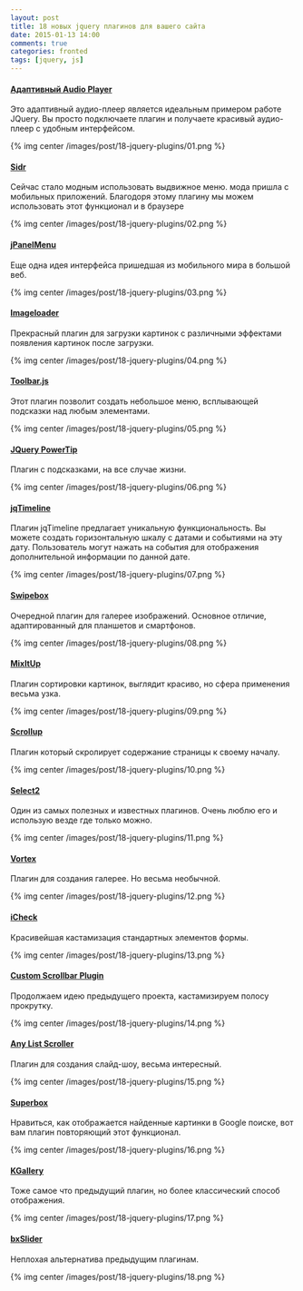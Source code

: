 ```yaml
---
layout: post
title: 18 новых jquery плагинов для вашего сайта
date: 2015-01-13 14:00
comments: true
categories: fronted
tags: [jquery, js]
---
```


#### [Адаптивный Audio Player](http://osvaldas.info/audio-player-responsive-and-touch-friendly)

Это адаптивный аудио-плеер является идеальным примером работе JQuery. Вы просто подключаете плагин и получаете красивый аудио-плеер с удобным интерфейсом.

{% img center /images/post/18-jquery-plugins/01.png %}
<!-- more -->

#### [Sidr](http://www.berriart.com/sidr/)

Сейчас стало модным использовать выдвижное меню. мода пришла с мобильных приложений. Благодоря этому плагину мы можем использовать этот функционал и в браузере

{% img center /images/post/18-jquery-plugins/02.png %}

#### [jPanelMenu](http://jpanelmenu.com/)

Еще одна идея интерфейса пришедшая из мобильного мира в большой веб.

{% img center /images/post/18-jquery-plugins/03.png %}

#### [Imageloader](http://nick-jonas.github.io/imageloader/)

Прекрасный плагин для загрузки картинок с различными эффектами появления картинок после загрузки.

{% img center /images/post/18-jquery-plugins/04.png %}

#### [Toolbar.js](http://paulkinzett.github.io/toolbar/)

Этот плагин позволит создать небольшое меню, всплывающей подсказки над любым элементами.

{% img center /images/post/18-jquery-plugins/05.png %}

#### [JQuery PowerTip](http://stevenbenner.github.io/jquery-powertip/)

Плагин с подсказками, на все случае жизни.

{% img center /images/post/18-jquery-plugins/06.png %}

#### [jqTimeline](http://goto.io/jqtimeline/)

Плагин jqTimeline предлагает уникальную функциональность. Вы можете создать горизонтальную шкалу с датами и событиями на эту дату. Пользователь могут нажать на события для отображения дополнительной информации по данной дате.

{% img center /images/post/18-jquery-plugins/07.png %}

#### [Swipebox](http://brutaldesign.github.io/swipebox/)

Очередной плагин  для галерее изображений. Основное отличие, адаптированный для планшетов и смартфонов.

{% img center /images/post/18-jquery-plugins/08.png %}

#### [MixItUp](http://www.mixitup.io/)

Плагин сортировки картинок, выглядит красиво, но сфера применения весьма узка.

{% img center /images/post/18-jquery-plugins/09.png %}

#### [Scrollup](http://markgoodyear.com/labs/scrollup/)

Плагин который скролирует содержание страницы к своему началу.

{% img center /images/post/18-jquery-plugins/10.png %}

#### [Select2](http://ivaynberg.github.io/select2/)

Один из самых полезных и известных плагинов. Очень люблю его и использую везде где только можно.

{% img center /images/post/18-jquery-plugins/11.png %}

#### [Vortex](http://vortex.montezuma.it/)

Плагин для создания галерее. Но весьма необычной.

{% img center /images/post/18-jquery-plugins/12.png %}

#### [iCheck](http://damirfoy.com/iCheck/)

Красивейшая кастамизация стандартных элементов формы.

{% img center /images/post/18-jquery-plugins/13.png %}

#### [Custom Scrollbar Plugin](http://manos.malihu.gr/tuts/custom-scrollbar-plugin/complete_examples.html)

Продолжаем идею предыдущего проекта, кастамизируем полосу прокрутку.

{% img center /images/post/18-jquery-plugins/14.png %}

#### [Any List Scroller](http://als.musings.it/)

Плагин для создания слайд-шоу, весьма интересный.

{% img center /images/post/18-jquery-plugins/15.png %}

#### [Superbox](http://toddmotto.com/labs/superbox/)

Нравиться, как отображается найденные картинки в Google поиске, вот вам плагин повторяющий этот функционал.

{% img center /images/post/18-jquery-plugins/16.png %}

#### [KGallery](http://kopolo.ru/for-webmasters/kgallery/example_typical.html)

Тоже самое что предыдущий плагин, но более классический способ отображения.

{% img center /images/post/18-jquery-plugins/17.png %}

#### [bxSlider](http://bxslider.com/examples)

Неплохая альтернатива предыдущим плагинам.

{% img center /images/post/18-jquery-plugins/18.png %}


